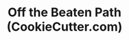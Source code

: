 ---
title: "Off the Beaten Path (CookieCutter.com)"
url: /pleasant-valley/off-the-beaten-path-cookiecutter-com-royal-street/
shop: Allgemein
---